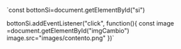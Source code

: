 `const bottonSi=document.getElementById("si")

bottonSi.addEventListener("click", function(){
    const image =document.getElementById("imgCambio")
    image.src="images/contento.png"
})`
